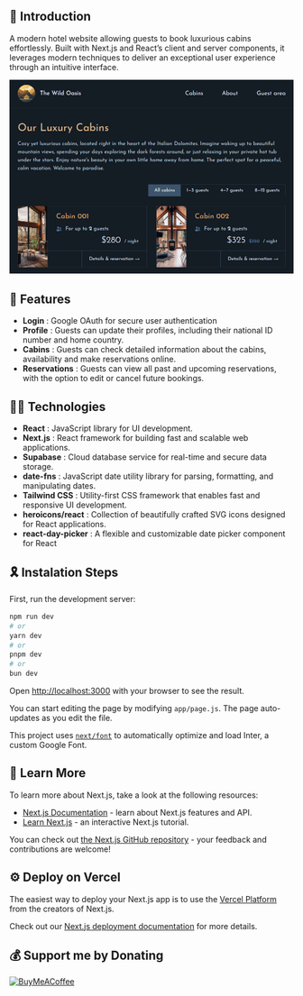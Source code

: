 ## 👋 Introduction

A modern hotel website allowing guests to book luxurious cabins effortlessly. Built with Next.js and React’s client and server components, it leverages modern techniques to deliver an exceptional user experience through an intuitive interface.

![Screenshot of webAppWildOasisHotelWebsite](./public/wildoasishotelwebsite.png)

## 🌟 Features

- **Login** : Google OAuth for secure user authentication
- **Profile** : Guests can update their profiles, including their national ID number and home country.
- **Cabins** : Guests can check detailed information about the cabins, availability and make reservations online.
- **Reservations** : Guests can view all past and upcoming reservations, with the option to edit or cancel future bookings.

## 👨‍💻 Technologies

- **React** : JavaScript library for UI development.
- **Next.js** : React framework for building fast and scalable web applications.
- **Supabase** : Cloud database service for real-time and secure data storage.
- **date-fns** : JavaScript date utility library for parsing, formatting, and manipulating dates.
- **Tailwind CSS** : Utility-first CSS framework that enables fast and responsive UI development.
- **heroicons/react** : Collection of beautifully crafted SVG icons designed for React applications.
- **react-day-picker** : A flexible and customizable date picker component for React

## 🎗️ Instalation Steps

First, run the development server:

```bash
npm run dev
# or
yarn dev
# or
pnpm dev
# or
bun dev
```

Open [http://localhost:3000](http://localhost:3000) with your browser to see the result.

You can start editing the page by modifying `app/page.js`. The page auto-updates as you edit the file.

This project uses [`next/font`](https://nextjs.org/docs/basic-features/font-optimization) to automatically optimize and load Inter, a custom Google Font.

## 📖 Learn More

To learn more about Next.js, take a look at the following resources:

- [Next.js Documentation](https://nextjs.org/docs) - learn about Next.js features and API.
- [Learn Next.js](https://nextjs.org/learn) - an interactive Next.js tutorial.

You can check out [the Next.js GitHub repository](https://github.com/vercel/next.js/) - your feedback and contributions are welcome!

## ⚙️ Deploy on Vercel

The easiest way to deploy your Next.js app is to use the [Vercel Platform](https://vercel.com/new?utm_medium=default-template&filter=next.js&utm_source=create-next-app&utm_campaign=create-next-app-readme) from the creators of Next.js.

Check out our [Next.js deployment documentation](https://nextjs.org/docs/deployment) for more details.

## 💰 Support me by Donating

[![BuyMeACoffee](https://img.shields.io/badge/Buy%20Me%20a%20Coffee-ffdd00?style=for-the-badge&logo=buy-me-a-coffee&logoColor=black)](https://buymeacoffee.com/pfiterman)
